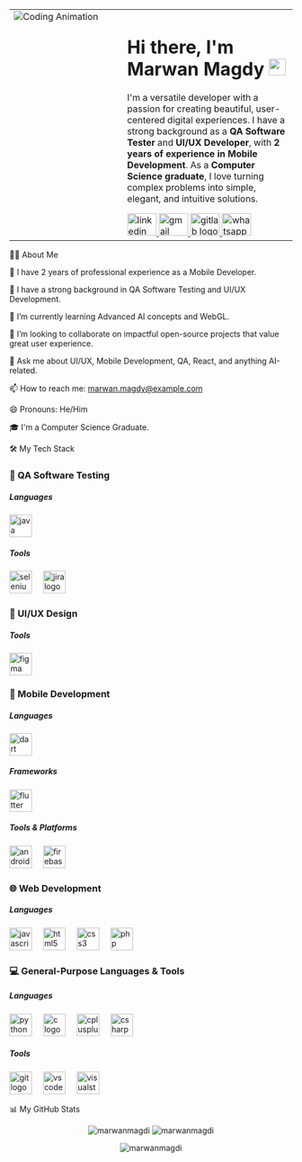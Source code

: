 <table>
<tr>
<td width="40%" valign="top">
<img src="https://www.google.com/search?q=https://media.giphy.com/media/v1.Y2lkPTc5MGI3NjExN2tqNGRqZ3Zzc3Z2M3RzcmNuc2I2dWNwbnZob2d6eHdxYjU0bXp6dyZlcD12MV9pbnRlcm5hbF9naWZfYnlfaWQmY3Q9Zw/qgQUggAC3Pfv687qPC/giphy.gif" alt="Coding Animation" />
</td>
<td width="60%" valign="top">
<h1>
Hi there, I'm Marwan Magdy
<img src="https://www.google.com/search?q=https://media.giphy.com/media/hvRJCLFzcasrR4ia7z/giphy.gif" width="30px"/>
</h1>
<p>
I'm a versatile developer with a passion for creating beautiful, user-centered digital experiences. I have a strong background as a <strong>QA Software Tester</strong> and <strong>UI/UX Developer</strong>, with <strong>2 years of experience in Mobile Development</strong>. As a <strong>Computer Science graduate</strong>, I love turning complex problems into simple, elegant, and intuitive solutions.
</p>
<div align="left">
<a href="https://www.google.com/search?q=https://www.linkedin.com/in/marwan-magdy-01b3b2204/" target="_blank">
<img src="https://raw.githubusercontent.com/maurodesouza/profile-readme-generator/master/src/assets/icons/social/linkedin/default.svg" width="52" height="40" alt="linkedin logo"  />
</a>
<a href="mailto:marwan.magdy@example.com" target="_blank">
<img src="https://raw.githubusercontent.com/maurodesouza/profile-readme-generator/master/src/assets/icons/social/gmail/default.svg" width="52" height="40" alt="gmail logo"  />
</a>
<a href="https://www.google.com/search?q=https://gitlab.com/your-gitlab-handle" target="_blank">
<img src="https://raw.githubusercontent.com/maurodesouza/profile-readme-generator/master/src/assets/icons/social/gitlab/default.svg" width="52" height="40" alt="gitlab logo"  />
</a>
<a href="https://wa.me/your-number" target="_blank">
<img src="https://raw.githubusercontent.com/maurodesouza/profile-readme-generator/master/src/assets/icons/social/whatsapp/default.svg" width="52" height="40" alt="whatsapp logo"  />
</a>
</div>
</td>
</tr>
</table>

👨‍💻 About Me

📱 I have 2 years of professional experience as a Mobile Developer.

🐞 I have a strong background in QA Software Testing and UI/UX Development.

🌱 I’m currently learning Advanced AI concepts and WebGL.

👯 I’m looking to collaborate on impactful open-source projects that value great user experience.

💬 Ask me about UI/UX, Mobile Development, QA, React, and anything AI-related.

📫 How to reach me: marwan.magdy@example.com

😄 Pronouns: He/Him

🎓 I'm a Computer Science Graduate.

🛠️ My Tech Stack

<h3><b>🐞 QA Software Testing</b></h3>
<h5>Languages</h5>
<div align="left">
<img src="https://cdn.jsdelivr.net/gh/devicons/devicon/icons/java/java-original.svg" height="40" alt="java logo"  />
</div>
<h5>Tools</h5>
<div align="left">
<img src="https://cdn.jsdelivr.net/gh/devicons/devicon/icons/selenium/selenium-original.svg" height="40" alt="selenium logo"  />
<img width="12" />
<img src="https://cdn.jsdelivr.net/gh/devicons/devicon/icons/jira/jira-original.svg" height="40" alt="jira logo"  />
</div>

<h3><b>🎨 UI/UX Design</b></h3>
<h5>Tools</h5>
<div align="left">
<img src="https://cdn.jsdelivr.net/gh/devicons/devicon/icons/figma/figma-original.svg" height="40" alt="figma logo"  />
</div>

<h3><b>📱 Mobile Development</b></h3>
<h5>Languages</h5>
<div align="left">
<img src="https://cdn.jsdelivr.net/gh/devicons/devicon/icons/dart/dart-original.svg" height="40" alt="dart logo"  />
</div>
<h5>Frameworks</h5>
<div align="left">
<img src="https://cdn.jsdelivr.net/gh/devicons/devicon/icons/flutter/flutter-original.svg" height="40" alt="flutter logo"  />
</div>
<h5>Tools & Platforms</h5>
<div align="left">
<img src="https://cdn.jsdelivr.net/gh/devicons/devicon/icons/androidstudio/androidstudio-original.svg" height="40" alt="androidstudio logo"  />
<img width="12" />
<img src="https://cdn.jsdelivr.net/gh/devicons/devicon/icons/firebase/firebase-plain.svg" height="40" alt="firebase logo"  />
</div>

<h3><b>🌐 Web Development</b></h3>
<h5>Languages</h5>
<div align="left">
<img src="https://cdn.jsdelivr.net/gh/devicons/devicon/icons/javascript/javascript-original.svg" height="40" alt="javascript logo"  />
<img width="12" />
<img src="https://cdn.jsdelivr.net/gh/devicons/devicon/icons/html5/html5-original.svg" height="40" alt="html5 logo"  />
<img width="12" />
<img src="https://cdn.jsdelivr.net/gh/devicons/devicon/icons/css3/css3-original.svg" height="40" alt="css3 logo"  />
<img width="12" />
<img src="https://cdn.jsdelivr.net/gh/devicons/devicon/icons/php/php-original.svg" height="40" alt="php logo"  />
</div>

<h3><b>💻 General-Purpose Languages & Tools</b></h3>
<h5>Languages</h5>
<div align="left">
<img src="https://cdn.jsdelivr.net/gh/devicons/devicon/icons/python/python-original.svg" height="40" alt="python logo"  />
<img width="12" />
<img src="https://cdn.jsdelivr.net/gh/devicons/devicon/icons/c/c-original.svg" height="40" alt="c logo"  />
<img width="12" />
<img src="https://cdn.jsdelivr.net/gh/devicons/devicon/icons/cplusplus/cplusplus-original.svg" height="40" alt="cplusplus logo"  />
<img width="12" />
<img src="https://cdn.jsdelivr.net/gh/devicons/devicon/icons/csharp/csharp-original.svg" height="40" alt="csharp logo"  />
</div>
<h5>Tools</h5>
<div align="left">
<img src="https://cdn.jsdelivr.net/gh/devicons/devicon/icons/git/git-original.svg" height="40" alt="git logo"  />
<img width="12" />
<img src="https://cdn.jsdelivr.net/gh/devicons/devicon/icons/vscode/vscode-original.svg" height="40" alt="vscode logo"  />
<img width="12" />
<img src="https://cdn.jsdelivr.net/gh/devicons/devicon/icons/visualstudio/visualstudio-plain.svg" height="40" alt="visualstudio logo"  />
</div>

📊 My GitHub Stats

<p align="center">
<img align="center" src="https://www.google.com/search?q=https://github-readme-stats.vercel.app/api%3Fusername%3Dmarwanmagdi%26show_icons%3Dtrue%26locale%3Den%26theme%3Ddark" alt="marwanmagdi" />
<img align="center" src="https://www.google.com/search?q=https://github-readme-streak-stats.herokuapp.com/%3Fuser%3Dmarwanmagdi%26theme%3Ddark" alt="marwanmagdi" />
</p>

<p align="center">
<img align="center" src="https://www.google.com/search?q=https://github-readme-stats.vercel.app/api/top-langs%3Fusername%3Dmarwanmagdi%26show_icons%3Dtrue%26locale%3Den%26layout%3Dcompact%26theme%3Ddark" alt="marwanmagdi" />
</p>
